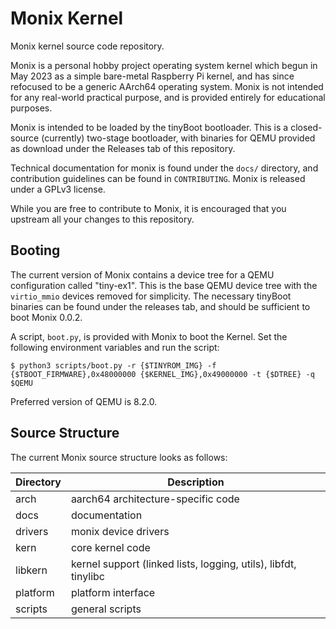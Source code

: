 # Monix Kernel

Monix kernel source code repository.

Monix is a personal hobby project operating system kernel which begun in May 2023 as a simple bare-metal Raspberry Pi kernel, and has since refocused to be a generic AArch64 operating system. Monix is not intended for any real-world practical purpose, and is provided entirely for educational purposes. 

Monix is intended to be loaded by the tinyBoot bootloader. This is a closed-source (currently) two-stage bootloader, with binaries for QEMU provided as download under the Releases tab of this repository.

Technical documentation for monix is found under the `docs/` directory, and contribution guidelines can be found in `CONTRIBUTING`. Monix is released under a GPLv3 license.

While you are free to contribute to Monix, it is encouraged that you upstream all your changes to this repository.

## Booting

The current version of Monix contains a device tree for a QEMU configuration called "tiny-ex1". This is the base QEMU device tree with the `virtio_mmio` devices removed for simplicity. The necessary tinyBoot binaries can be found under the releases tab, and should be sufficient to boot Monix 0.0.2.

A script, `boot.py`, is provided with Monix to boot the Kernel. Set the following environment variables and run the script:
```
$ python3 scripts/boot.py -r {$TINYROM_IMG} -f {$TBOOT_FIRMWARE},0x48000000 {$KERNEL_IMG},0x49000000 -t {$DTREE} -q $QEMU
```
Preferred version of QEMU is 8.2.0.

## Source Structure

The current Monix source structure looks as follows:

| Directory | Description |
| --------- | ----------- |
| arch      | aarch64 architecture-specific code
| docs      | documentation
| drivers   | monix device drivers
| kern      | core kernel code
| libkern   | kernel support (linked lists, logging, utils), libfdt, tinylibc
| platform  | platform interface
| scripts   | general scripts
